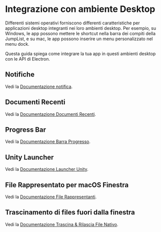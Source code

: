 # Integrazione con ambiente Desktop

Differenti sistemi operativi forniscono differenti caratteristiche per applicazioni desktop integranti nei loro ambienti desktop. Per esempio, su Windows, le app possono mettere le shortcut nella barra dei compiti della JumpList, e su mac, le app possono inserire un menu personalizzato nel menu dock.

Questa guida spiega come integrare la tua app in questi ambienti desktop con le API di Electron.

## Notifiche

Vedi la [Documentazione notifica](notifications.md).

## Documenti Recenti

Vedi la [Documentazione Documenti Recenti](recent-documents.md).

## Progress Bar

Vedi la [Documentazione Barra Progresso](progress-bar.md).

## Unity Launcher

Vedi la [Documentazione Launcher Unity][unity-launcher].

## File Rappresentato per macOS Finestra

Vedi la [Documentazione File Rappresentanti](represented-file.md).

## Trascinamento di files fuori dalla finestra

Vedi la [Documentazione Trascina & Rilascia File Nativo](native-file-drag-drop.md).

[unity-launcher]: https://help.ubuntu.com/community/UnityLaunchersAndDesktopFiles#Adding_shortcuts_to_a_launcher
